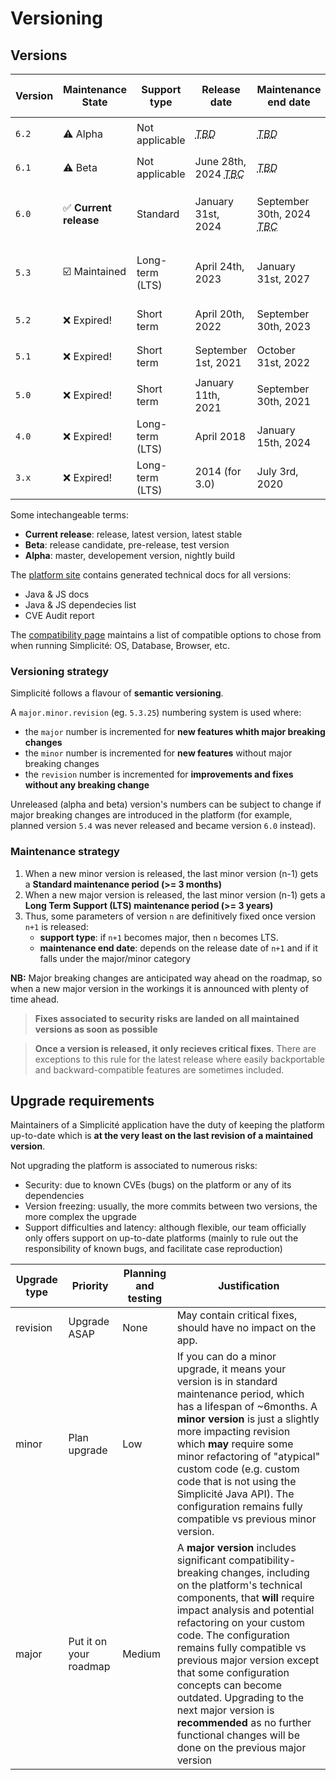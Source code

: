 Versioning
===========

## Versions

| **Version** | **Maintenance State** | **Support type** | **Release date**                                           | **Maintenance end date**                                        | **Docker images tags**              | **Template branch** |
|-------------|-----------------------|------------------|------------------------------------------------------------|-----------------------------------------------------------------|-------------------------------------|---------------------|
| `6.2`       | ⚠️ Alpha               | Not applicable   | *<abbr title="To Be Determined">TBD</abbr>*                | *<abbr title="To Be Determined">TBD</abbr>*                     | `6-alpha[-light]`                   | `6.2[-light]`       |
| `6.1`       | ⚠️ Beta                | Not applicable   | June 28th, 2024 *<abbr title="To Be Confirmed">TBC</abbr>* | *<abbr title="To Be Determined">TBD</abbr>*                     | `6-beta[-light]`                    | `6.1[-light]`       |
| `6.0`       | ✅ **Current release**| Standard         | January 31st, 2024                                         | September 30th, 2024 *<abbr title="To Be Confirmed">TBC</abbr>* | `6[-light]`, `6.0[-light]`, `6.0.x` | `6.0[-light]`       |
| `5.3`       | ☑️ Maintained          | Long-term (LTS)  | April 24th, 2023                                           | January 31st, 2027                                              | `5[-light]`, `5.3[-light]`, `5.3.x` | `5.3[-light]`       |
| `5.2`       | ❌ Expired!           | Short term       | April 20th, 2022                                           | September 30th, 2023                                            | `5.2[-light]`, `5.2.x`              | `5.2[-light]`       |
| `5.1`       | ❌ Expired!           | Short term       | September 1st, 2021                                        | October 31st, 2022                                              | `5.1[-light]`, `5.1.x`              | `5.1[-light]`       |
| `5.0`       | ❌ Expired!           | Short term       | January 11th, 2021                                         | September 30th, 2021                                            | `5.0[-light]`, `5.0.x`              | `5.0[-light]`       |
| `4.0`       | ❌ Expired!           | Long-term (LTS)  | April 2018                                                 | January 15th, 2024                                              | `4.0[-light]`                       | `4.0[-light]`       |
| `3.x`       | ❌ Expired!           | Long-term (LTS)  | 2014 (for 3.0)                                             | July 3rd, 2020                                                  | `3.x`                               | `3.x`               |


Some intechangeable terms:
- **Current release**: release, latest version, latest stable
- **Beta**: release candidate, pre-release, test version
- **Alpha**: master, developement version, nightly build

The [platform site](https://platform.simplicite.io) contains generated technical docs for all versions:
- Java & JS docs
- Java & JS dependecies list
- CVE Audit report

The [compatibility page](/lesson/docs/compatibility) maintains a list of compatible options to chose from when running Simplicité: OS, Database, Browser, etc.

### Versioning strategy

Simplicité follows a flavour of **semantic versioning**. 

A `major.minor.revision` (eg. `5.3.25`) numbering system is used where:
- the `major` number is incremented for **new features whith major breaking changes**
- the `minor` number is incremented for **new features** without major breaking changes
- the `revision` number is incremented for **improvements and fixes without any breaking change**

Unreleased (alpha and beta) version's numbers can be subject to change if major breaking changes are introduced in the platform (for example, planned version `5.4` was never released and became version `6.0` instead).

### Maintenance strategy

1. When a new minor version is released, the last minor version (n-1) gets a **Standard maintenance period (>= 3 months)**
2. When a new major version is released, the last minor version (n-1) gets a **Long Term Support (LTS) maintenance period (>= 3 years)**
3. Thus, some parameters of version `n` are definitively fixed once version `n+1` is released:
    - **support type**: if `n+1` becomes major, then `n` becomes LTS. 
    - **maintenance end date**: depends on the release date of `n+1` and if it falls under the major/minor category 

**NB:** Major breaking changes are anticipated way ahead on the roadmap, so when a new major version in the workings it is announced with plenty of time ahead.

> **Fixes associated to security risks are landed on all maintained versions as soon as possible**

> **Once a version is released, it only recieves critical fixes**. There are exceptions to this rule for the latest release where easily backportable and backward-compatible features are sometimes included.

## Upgrade requirements

Maintainers of a Simplicité application have the duty of keeping the platform up-to-date which is **at the very least on the last revision of a maintained version**. 

Not upgrading the platform is associated to numerous risks:
- Security: due to known CVEs (bugs) on the platform or any of its dependencies
- Version freezing: usually, the more commits between two versions, the more complex the upgrade
- Support difficulties and latency: although flexible, our team officially only offers support on up-to-date platforms (mainly to rule out the responsibility of known bugs, and facilitate case reproduction)

| Upgrade type | Priority | Planning and testing | Justification |
|---|---|---|---|
| revision | Upgrade ASAP | None | May contain critical fixes, should have no impact on the app. |
| minor | Plan upgrade | Low | If you can do a minor upgrade, it means your version is in standard maintenance period, which has a lifespan of ~6months. A **minor version** is just a slightly more impacting revision which **may** require some minor refactoring of "atypical" custom code (e.g. custom code that is not using the Simplicité Java API). The configuration remains fully compatible vs previous minor version. |
| major | Put it on your roadmap | Medium | A **major version** includes significant compatibility-breaking changes, including on the platform's technical components, that **will** require impact analysis and potential refactoring on your custom code. The configuration remains fully compatible vs previous major version except that some configuration concepts can become outdated. Upgrading to the next major version is **recommended** as no further functional changes will be done on the previous major version |
